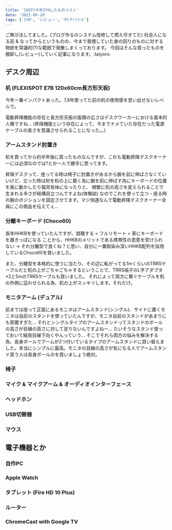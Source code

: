 ```yaml
---
title: '[WIP]今年IYHしたものリスト'
data: '2021-09-20'
tags: ['IYH', 'レビュー', 'PCデバイス']
---
```


ご無沙汰してました。(ブログ作るのシステム改修して燃え尽きてた)
社会人になる前 & なってからというものの、今まで我慢していた身の回りのものに対する物欲を常識的(?)な範囲で発散しまくっております。
今回はそんな買ったものを棚卸し(レビュー)していく記事になります。:taiyoro:

## デスク周辺

### 机 (FLEXISPOT E7B 120x60cm長方形天板)

今年一番インパクトあった。7,8年使ってた前の机の使用感を思い出せないレベルで。

電動昇降機能の存在と長方形天板の面積の広さはデスクワーカーにおける基本的人権ですね…
(昇降機能という存在によって、今までナメていた存在だった電源ケーブルの長さを意識させられることになった。。)

### アームスタンド肘置き

机を買ってから約半年後に買ったものなんですが、これも電動昇降デスクオーナーには必須なのでは?とか一人で勝手に思ってます。

昇降デスクって、座ってる時は椅子に肘置きがあるから腕を前に伸ばさなくていいけど、立った時は肘を机の上に置く為に腕を前に伸ばす為にキーボードの位置を奥に動かしたり猫背気味になったりと、
頻繁に机の高さを変えられることで生まれる辛さが結構目立つんですよね(体験談)
なのでこれを使って立つ・座る時の腕のポジションを固定させてます。マジ快適なんで電動昇降デスクオーナー全員にこの商品を伝えてぇ…

### 分離キーボード (Choco60)

長年HHKBを使っていたんですが、就職する = フルリモート = 家にキーボードを置きっぱになる ことから、HHKBのメリットである携帯性の恩恵を受けられない -> それ分離型で良くね？と思い、自分に一番馴染み深いHHKB配列を採用しているChoco60を買いました。

また、分離型を本格的に使うに当たり、その辺に転がってる1mくらいのTRRSケーブルだと机の上がごちゃごちゃするということで、TRRS端子のL字アダプタ*2と5mのTRRSケーブルも買いました。
それによって両方に繋ぐケーブルを机の外側に這わせられる為、机の上がスッキリします。それだけ。

### モニタアーム (デュアル)

前までは座って正面にあるモニタはアームスタンド(シングル)、サイドに置くモニタは自前のスタンドを使っていたんですが、モニタ自前のスタンドがあまりにも邪魔すぎた…
それとシングルタイプのアームスタンドってスタンドのポールの高さが目線の高さに対して足りないんですよねー… たいそうなスタンド使っておいて結局目線下向くやんっていう…
そこでそれら両方の悩みを解決する為、長身ポールでアームが2つ付いているタイプのアームスタンドに買い替えました。本当にシンプルに最高。モニタの目線の高さが気になる人でアームスタンド買う人は長身ポールのを買いましょう絶対。

### 椅子

### マイク & マイクアーム & オーディオインターフェース

### ヘッドホン

### USB切替器

### マウス

## 電子機器とか

### 自作PC

### Apple Watch

### タブレット (Fire HD 10 Plus)

### ルーター

### ChromeCast with Google TV
